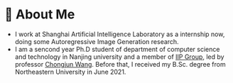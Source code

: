 # 💬 About Me
- I work at Shanghai Artificial Intelligence Laboratory as a internship now, doing some Autoregressive Image Generation research.
- I am a sencond year Ph.D student of department of computer science and technology in Nanjing university and a member of [IIP Group](http://iip.nju.edu.cn/index.php/%E9%A6%96%E9%A1%B5), led by professor [Chongjun Wang](https://cs.nju.edu.cn/58/06/c2639a153606/page.htm). Before that, I received my B.Sc. degree from Northeastern University in June 2021.
